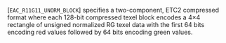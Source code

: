 [`EAC_R11G11_UNORM_BLOCK`] specifies a two-component, ETC2
compressed format where each 128-bit compressed texel block encodes a
4×4 rectangle of unsigned normalized RG texel data with the first
64 bits encoding red values followed by 64 bits encoding green values.